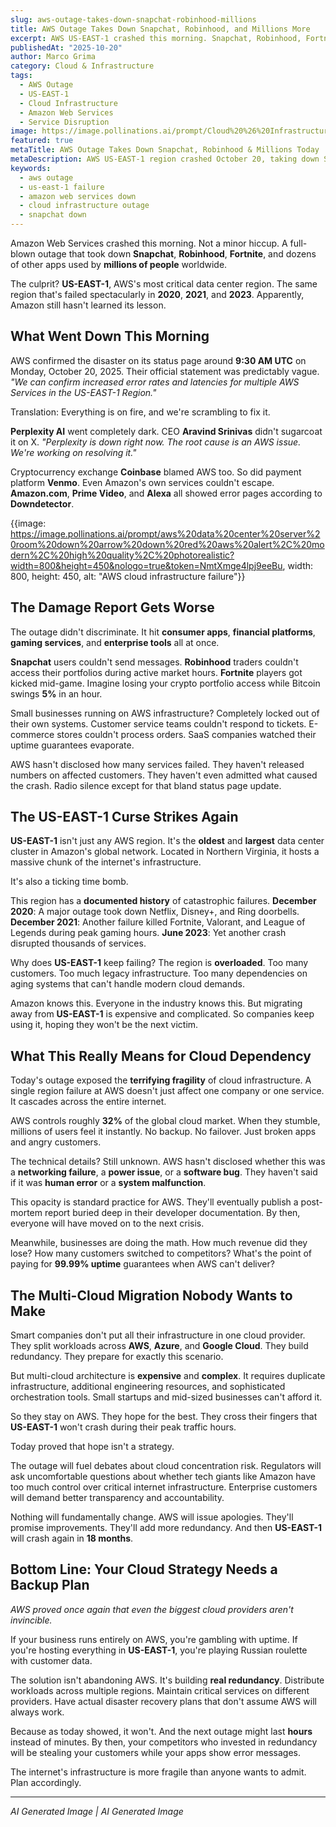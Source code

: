 ```yaml
---
slug: aws-outage-takes-down-snapchat-robinhood-millions
title: AWS Outage Takes Down Snapchat, Robinhood, and Millions More
excerpt: AWS US-EAST-1 crashed this morning. Snapchat, Robinhood, Fortnite, and dozens of major apps went dark as Amazon's cloud empire stumbled again.
publishedAt: "2025-10-20"
author: Marco Grima
category: Cloud & Infrastructure
tags:
  - AWS Outage
  - US-EAST-1
  - Cloud Infrastructure
  - Amazon Web Services
  - Service Disruption
image: https://image.pollinations.ai/prompt/Cloud%20%26%20Infrastructure%20technology%2C%20aws%20outage%2C%20us-east-1%20failure%2C%20professional%2C%20modern%2C%20high%20quality%2C%20photorealistic%2C%20detailed?width=1200&height=600&nologo=true&token=NmtXmge4lpj9eeBu
featured: true
metaTitle: AWS Outage Takes Down Snapchat, Robinhood & Millions Today
metaDescription: AWS US-EAST-1 region crashed October 20, taking down Snapchat, Robinhood, Fortnite, and major apps. Another failure in Amazon's notorious problem region.
keywords:
  - aws outage
  - us-east-1 failure
  - amazon web services down
  - cloud infrastructure outage
  - snapchat down
---
```


Amazon Web Services crashed this morning. Not a minor hiccup. A full-blown outage that took down **Snapchat**, **Robinhood**, **Fortnite**, and dozens of other apps used by **millions of people** worldwide.

The culprit? **US-EAST-1**, AWS's most critical data center region. The same region that's failed spectacularly in **2020**, **2021**, and **2023**. Apparently, Amazon still hasn't learned its lesson.

## What Went Down This Morning

AWS confirmed the disaster on its status page around **9:30 AM UTC** on Monday, October 20, 2025. Their official statement was predictably vague. *"We can confirm increased error rates and latencies for multiple AWS Services in the US-EAST-1 Region."*

Translation: Everything is on fire, and we're scrambling to fix it.

**Perplexity AI** went completely dark. CEO **Aravind Srinivas** didn't sugarcoat it on X. *"Perplexity is down right now. The root cause is an AWS issue. We're working on resolving it."*

Cryptocurrency exchange **Coinbase** blamed AWS too. So did payment platform **Venmo**. Even Amazon's own services couldn't escape. **Amazon.com**, **Prime Video**, and **Alexa** all showed error pages according to **Downdetector**.

{{image: https://image.pollinations.ai/prompt/aws%20data%20center%20server%20room%20down%20arrow%20down%20red%20aws%20alert%2C%20modern%2C%20high%20quality%2C%20photorealistic?width=800&height=450&nologo=true&token=NmtXmge4lpj9eeBu, width: 800, height: 450, alt: "AWS cloud infrastructure failure"}}

## The Damage Report Gets Worse

The outage didn't discriminate. It hit **consumer apps**, **financial platforms**, **gaming services**, and **enterprise tools** all at once.

**Snapchat** users couldn't send messages. **Robinhood** traders couldn't access their portfolios during active market hours. **Fortnite** players got kicked mid-game. Imagine losing your crypto portfolio access while Bitcoin swings **5%** in an hour.

Small businesses running on AWS infrastructure? Completely locked out of their own systems. Customer service teams couldn't respond to tickets. E-commerce stores couldn't process orders. SaaS companies watched their uptime guarantees evaporate.

AWS hasn't disclosed how many services failed. They haven't released numbers on affected customers. They haven't even admitted what caused the crash. Radio silence except for that bland status page update.

## The US-EAST-1 Curse Strikes Again

**US-EAST-1** isn't just any AWS region. It's the **oldest** and **largest** data center cluster in Amazon's global network. Located in Northern Virginia, it hosts a massive chunk of the internet's infrastructure.

It's also a ticking time bomb.

This region has a **documented history** of catastrophic failures. **December 2020**: A major outage took down Netflix, Disney+, and Ring doorbells. **December 2021**: Another failure killed Fortnite, Valorant, and League of Legends during peak gaming hours. **June 2023**: Yet another crash disrupted thousands of services.

Why does **US-EAST-1** keep failing? The region is **overloaded**. Too many customers. Too much legacy infrastructure. Too many dependencies on aging systems that can't handle modern cloud demands.

Amazon knows this. Everyone in the industry knows this. But migrating away from **US-EAST-1** is expensive and complicated. So companies keep using it, hoping they won't be the next victim.

## What This Really Means for Cloud Dependency

Today's outage exposed the **terrifying fragility** of cloud infrastructure. A single region failure at AWS doesn't just affect one company or one service. It cascades across the entire internet.

AWS controls roughly **32%** of the global cloud market. When they stumble, millions of users feel it instantly. No backup. No failover. Just broken apps and angry customers.

The technical details? Still unknown. AWS hasn't disclosed whether this was a **networking failure**, a **power issue**, or a **software bug**. They haven't said if it was **human error** or a **system malfunction**.

This opacity is standard practice for AWS. They'll eventually publish a post-mortem report buried deep in their developer documentation. By then, everyone will have moved on to the next crisis.

Meanwhile, businesses are doing the math. How much revenue did they lose? How many customers switched to competitors? What's the point of paying for **99.99% uptime** guarantees when AWS can't deliver?

## The Multi-Cloud Migration Nobody Wants to Make

Smart companies don't put all their infrastructure in one cloud provider. They split workloads across **AWS**, **Azure**, and **Google Cloud**. They build redundancy. They prepare for exactly this scenario.

But multi-cloud architecture is **expensive** and **complex**. It requires duplicate infrastructure, additional engineering resources, and sophisticated orchestration tools. Small startups and mid-sized businesses can't afford it.

So they stay on AWS. They hope for the best. They cross their fingers that **US-EAST-1** won't crash during their peak traffic hours.

Today proved that hope isn't a strategy.

The outage will fuel debates about cloud concentration risk. Regulators will ask uncomfortable questions about whether tech giants like Amazon have too much control over critical internet infrastructure. Enterprise customers will demand better transparency and accountability.

Nothing will fundamentally change. AWS will issue apologies. They'll promise improvements. They'll add more redundancy. And then **US-EAST-1** will crash again in **18 months**.

## Bottom Line: Your Cloud Strategy Needs a Backup Plan

*AWS proved once again that even the biggest cloud providers aren't invincible.*

If your business runs entirely on AWS, you're gambling with uptime. If you're hosting everything in **US-EAST-1**, you're playing Russian roulette with customer data.

The solution isn't abandoning AWS. It's building **real redundancy**. Distribute workloads across multiple regions. Maintain critical services on different providers. Have actual disaster recovery plans that don't assume AWS will always work.

Because as today showed, it won't. And the next outage might last **hours** instead of minutes. By then, your competitors who invested in redundancy will be stealing your customers while your apps show error messages.

The internet's infrastructure is more fragile than anyone wants to admit. Plan accordingly.

---

*AI Generated Image | AI Generated Image*
